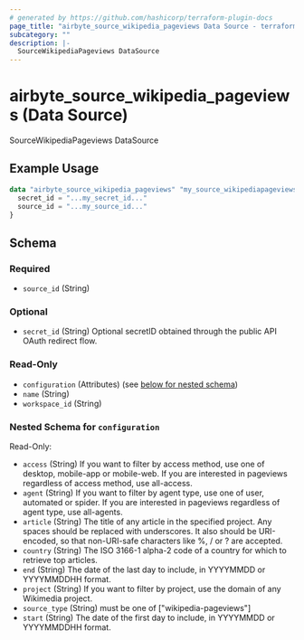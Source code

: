 ```yaml
---
# generated by https://github.com/hashicorp/terraform-plugin-docs
page_title: "airbyte_source_wikipedia_pageviews Data Source - terraform-provider-airbyte"
subcategory: ""
description: |-
  SourceWikipediaPageviews DataSource
---
```


# airbyte_source_wikipedia_pageviews (Data Source)

SourceWikipediaPageviews DataSource

## Example Usage

```terraform
data "airbyte_source_wikipedia_pageviews" "my_source_wikipediapageviews" {
  secret_id = "...my_secret_id..."
  source_id = "...my_source_id..."
}
```

<!-- schema generated by tfplugindocs -->
## Schema

### Required

- `source_id` (String)

### Optional

- `secret_id` (String) Optional secretID obtained through the public API OAuth redirect flow.

### Read-Only

- `configuration` (Attributes) (see [below for nested schema](#nestedatt--configuration))
- `name` (String)
- `workspace_id` (String)

<a id="nestedatt--configuration"></a>
### Nested Schema for `configuration`

Read-Only:

- `access` (String) If you want to filter by access method, use one of desktop, mobile-app or mobile-web. If you are interested in pageviews regardless of access method, use all-access.
- `agent` (String) If you want to filter by agent type, use one of user, automated or spider. If you are interested in pageviews regardless of agent type, use all-agents.
- `article` (String) The title of any article in the specified project. Any spaces should be replaced with underscores. It also should be URI-encoded, so that non-URI-safe characters like %, / or ? are accepted.
- `country` (String) The ISO 3166-1 alpha-2 code of a country for which to retrieve top articles.
- `end` (String) The date of the last day to include, in YYYYMMDD or YYYYMMDDHH format.
- `project` (String) If you want to filter by project, use the domain of any Wikimedia project.
- `source_type` (String) must be one of ["wikipedia-pageviews"]
- `start` (String) The date of the first day to include, in YYYYMMDD or YYYYMMDDHH format.


